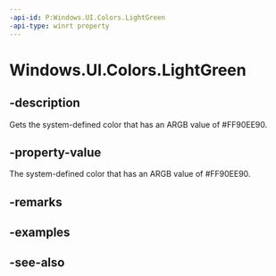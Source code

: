```yaml
---
-api-id: P:Windows.UI.Colors.LightGreen
-api-type: winrt property
---
```


<!-- Property syntax
public Windows.UI.Color LightGreen { get; }
-->

# Windows.UI.Colors.LightGreen

## -description

Gets the system-defined color that has an ARGB value of #FF90EE90.



## -property-value

The system-defined color that has an ARGB value of #FF90EE90.

## -remarks

## -examples

## -see-also
